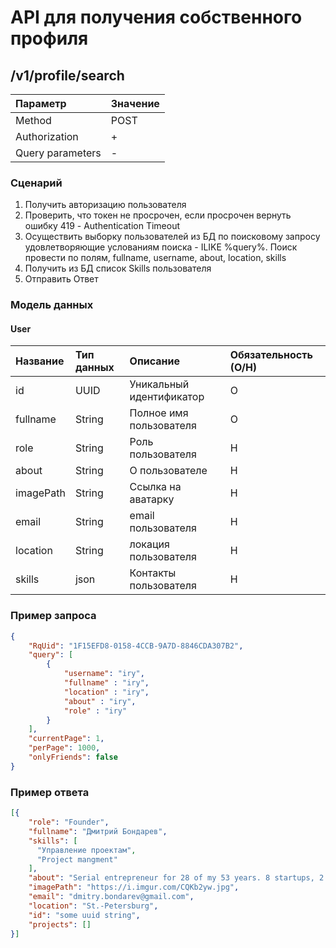 # API для получения собственного профиля
## /v1/profile/search

| Параметр  | Значение  | 
|:----------|:----------|
| Method    | POST      |
| Authorization    | +  |
|Query parameters|- 	 |

### Сценарий
1. Получить авторизацию пользователя
1. Проверить, что токен не просрочен, если просрочен вернуть ошибку 419 - Authentication Timeout
2. Осуществить выборку пользователей из БД по поисковому запросу удовлетворяющие услованиям поиска - ILIKE %query%. Поиск провести по полям, fullname, username, about, location, skills
3. Получить из БД список Skills пользователя
4. Отправить Ответ

### Модель данных
#### User
| Название  | Тип данных  | Описание | Обязательность (О/Н)
|:----------|:----------|:----------|:----------
| id | UUID | Уникальный идентификатор | О
| fullname|String|Полное имя пользователя|О
| role | String |Роль пользователя| Н
| about | String |О пользователе| Н
| imagePath | String |Ссылка на аватарку| Н
| email | String |email пользователя| Н
| location | String |локация пользователя| Н
| skills|json|Контакты пользователя|Н

### Пример запроса
``` json
{
    "RqUid": "1F15EFD8-0158-4CCB-9A7D-8846CDA307B2",
    "query": [
        {
            "username": "iry",
            "fullname" : "iry",
            "location" : "iry",
            "about" : "iry",
            "role" : "iry"
        }
    ],
    "currentPage": 1,
    "perPage": 1000,
    "onlyFriends": false
}
```


### Пример ответа

``` json
[{
    "role": "Founder",
    "fullname": "Дмитрий Бондарев",
    "skills": [
      "Управление проектам",
      "Project mangment"
    ],
    "about": "Serial entrepreneur for 28 of my 53 years. 8 startups, 2 exits. \nПомогаю техническим командам сделать проект бизнесом.",
    "imagePath": "https://i.imgur.com/CQKb2yw.jpg",
    "email": "dmitry.bondarev@gmail.com",
    "location": "St.-Petersburg",
    "id": "some uuid string",
    "projects": []
}]
```